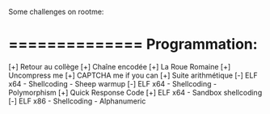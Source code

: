 Some challenges on rootme:

==============
Programmation:
==============

[+] Retour au collège
[+] Chaîne encodée
[+] La Roue Romaine
[+] Uncompress me
[+] CAPTCHA me if you can
[+] Suite arithmétique
[-] ELF x64 - Shellcoding - Sheep warmup
[-] ELF x64 - Shellcoding - Polymorphism
[+] Quick Response Code
[+] ELF x64 - Sandbox shellcoding
[-] ELF x86 - Shellcoding - Alphanumeric
